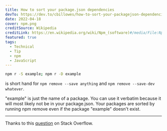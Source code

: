 ```yaml
---
title: How to sort your package.json dependencies
devTo: https://dev.to/cbillowes/how-to-sort-your-packagejson-dependencies-1gi1
date: 2022-04-18
cover: npm.png
creditSource: Wikipedia
creditLink: https://en.wikipedia.org/wiki/Npm_(software)#/media/File:Npm-logo.svg
featured: true
tags:
  - Technical
  - Tip
  - npm
  - JavaScript
---
```


```bash
npm r -S example; npm r -D example
```

is short hand for `npm remove --save anything` and `npm remove --save-dev whatever`.

"example" is just the name of a package. You can use it verbatim because it will most likely not be in your package.json. Your packages are sorted by running npm remove even if the package "example" doesn't exist.

---

Thanks to this [question](https://stackoverflow.com/questions/34438465/is-there-a-way-to-alphabetize-package-json-without-installing-a-package) on Stack Overflow.

